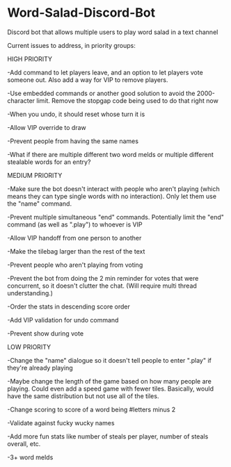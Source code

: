 # Word-Salad-Discord-Bot
Discord bot that allows multiple users to play word salad in a text channel


Current issues to address, in priority groups:

HIGH PRIORITY

-Add command to let players leave, and an option to let players vote someone out. Also add a way for VIP to remove players.

-Use embedded commands or another good solution to avoid the 2000-character limit. Remove the stopgap code being used to do that right now

-When you undo, it should reset whose turn it is

-Allow VIP override to draw

-Prevent people from having the same names

-What if there are multiple different two word melds or multiple different stealable words for an entry?


MEDIUM PRIORITY

-Make sure the bot doesn't interact with people who aren't playing (which means they can type single words with no interaction). Only let them use the "name" command.

-Prevent multiple simultaneous "end" commands. Potentially limit the "end" command (as well as ".play") to whoever is VIP

-Allow VIP handoff from one person to another

-Make the tilebag larger than the rest of the text

-Prevent people who aren't playing from voting

-Prevent the bot from doing the 2 min reminder for votes that were concurrent, so it doesn't clutter the chat. (Will require multi thread understanding.)

-Order the stats in descending score order

-Add VIP validation for undo command

-Prevent show during vote


LOW PRIORITY

-Change the "name" dialogue so it doesn't tell people to enter ".play" if they're already playing

-Maybe change the length of the game based on how many people are playing. Could even add a speed game with fewer tiles. Basically, would have the same distribution but not use 
all of the tiles.

-Change scoring to score of a word being #letters minus 2

-Validate against fucky wucky names

-Add more fun stats like number of steals per player, number of steals overall, etc.

-3+ word melds

